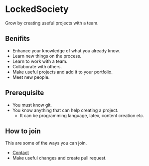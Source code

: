 # LockedSociety

Grow by creating useful projects with a team.

## Benifits

- Enhance your knowledge of what you already know.
- Learn new things on the process.
- Learn to work with a team.
- Collaborate with others.
- Make useful projects and add it to your portfolio.
- Meet new people.

## Prerequisite

- You must know git.
- You know anything that can help creating a project.
    - It can be programming language, latex, content creation etc.

## How to join

This are some of the ways you can join.

- [Contact](mailto:ssujj@protonmail.com)
- Make useful changes and create pull request.
